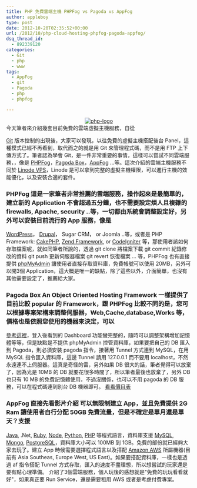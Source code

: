 ```yaml
---
title: PHP 免費雲端主機 PHPFog vs Pagoda vs AppFog
author: appleboy
type: post
date: 2012-10-20T02:35:52+00:00
url: /2012/10/php-cloud-hosting-phpfog-pagoda-appfog/
dsq_thread_id:
  - 892339120
categories:
  - Git
  - php
  - www
tags:
  - AppFog
  - git
  - Pagoda
  - php
  - phpfog

---
```

<div style="margin: 0 auto;text-align:center">
  <a href="https://www.flickr.com/photos/appleboy/6034284842/" title="php-logo by appleboy46, on Flickr"><img src="https://i2.wp.com/farm7.static.flickr.com/6186/6034284842_351ff33711_m.jpg?resize=240%2C127&#038;ssl=1" alt="php-logo" data-recalc-dims="1" /></a>
</div> 今天筆者來介紹幾套目前免費的雲端虛擬主機服務，自從 

<a href="http://git-scm.com/" target="_blank">Git</a> 版本控制的出現後，大家可以發現，以往免費的虛擬主機搭配後台 Panel，這種模式已經不再看到，取代而之的就是用 Git 來管理程式碼，而不是用 FTP 上下傳方式了。筆者認為學會 Git，是一件非常重要的事情，這樣可以嘗試不同雲端服務，，像是 <a href="https://phpfog.com/" target="_blank">PHPFog</a>，<a href="https://pagodabox.com/" target="_blank">Pagoda Box</a>，<a href="http://www.appfog.com/" target="_blank">AppFog</a> ...等。這次介紹的雲端主機服務不同於 <a href="http://www.linode.com/" target="_blank">Linode VPS</a>，Linode 是可以拿到完整的虛擬主機權限，可以進行主機的效能優化，以及安裝合適的套件。 <!--more-->

### PHPFog 這是一家筆者非常推薦的雲端服務，操作起來是最簡單的，建立新的 Application 不會超過五分鐘，也不需要設定煩人且複雜的 firewalls, Apache, security ..等，一切都由系統會調整設定好，另外可以安裝目前流行的 App 服務，像是 

<a href="http://wordpress.org/" target="_blank">WordPress</a>， <a href="http://drupal.org/" target="_blank">Drupal</a>， Sugar CRM， or Joomla ..等，或者是 PHP Framework: <a href="http://cakephp.org/" target="_blank">CakePHP</a>, <a href="http://framework.zend.com/" target="_blank">Zend Framework</a>, or <a href="http://www.codeigniter.org.tw" target="_blank">CodeIgniter</a> 等，那使用者該如何存取檔案呢，就如同筆者所說的，透過 git clone 將檔案下載 git commit 紀錄修改的資料 git push 更新伺服器檔案 git revert 恢復檔案 ... 等，PHPFog 也有直接提供 <a href="http://www.phpmyadmin.net/home_page/index.php" target="_blank">phpMyAdmin</a> 讓使用者直接存取資料庫，免費帳號可以使用 20MB，另外可以開3個 Application，這大概是唯一的缺點，除了這些以外，介面簡單，也沒有其他需要設定了，推薦給大家。 

### Pagoda Box An Object Oriented Hosting Framework 一樣提供了目前比較 popular 的 Framework，跟 PHPFog 比較不同的是，您可以根據專案架構來調整伺服器，Web,Cache,database,Works 等，價格也是依照您使用的機器來決定，可以

<a href="https://pagodabox.com/cloud-hosting-price#/web=24.c.200" target="_blank">參考這裡</a>，登入後看到的 Dashboard 功能蠻完整的，隨時可以調整架構增加記憶體等等，但是缺點是不提供 phpMyAdmin 控管資料庫，如果要把自己的 DB 匯入到 Pagoda，則必須安裝 pagoda 指令，接著用 Tunnel 方式連到 MySQL，在用 MySQL 指令匯入資料庫，這邊 Tunnel 請用 127.0.0.1 而不要用 localhost，不然永遠連不上伺服器。這真是奇怪的雷，另外如果 DB 很大的話，筆者覺得可以放棄了，因為光是 10MB 的 DB 就要花很多時間了，所以筆者最後也放棄了，另外 DB 也只有 10 MB 的免費記憶體使用，不過沒關係，也可以不用 pagoda 的 DB 服務，可以在程式碼連到別台 DB 機器即可。 <a href="https://pagodabox.com/cloud-hosting-price#/web=1.c.200" target="_blank">看看價目表</a> 

### AppFog 直接先看影片介紹 可以無限制建立 App，並且免費提供 2G Ram 讓使用者自行分配 50GB 免費流量，但是不確定是單月還是單天？支援 

<a href="http://www.java.com/zh_TW/" target="_blank">Java</a>, .Net, <a href="http://www.ruby-lang.org/en/" target="_blank">Ruby</a>, <a href="http://nodejs.org/" target="_blank">Node</a>, <a href="http://www.python.org/" target="_blank">Python</a>, <a href="http://www.php.net" target="_blank">PHP</a> 等程式語言，資料庫支援 <a href="http://www.mysql.com/" target="_blank">MySQL</a>, <a href="http://www.mongodb.org/" target="_blank">Mongo</a>, <a href="http://www.postgresql.org/" target="_blank">PostgreSQL</a>，資料庫大小可以 100MB 到 1GB。免費的部份就已經夠大家去玩了。建立 App 時候需要選擇程式語言以及搭配 <a href="http://aws.amazon.com/" target="_blank">Amazon AWS</a> 所屬機器(目前有 Asia Southeas, Europe West, US East)。如果要搭配資料庫，一樣也是透過 af 指令搭配 Tunnel 方式存取，匯入的速度不盡理想，所以想嘗試的玩家還是要有點心理準備。 介紹了3個雲端服務，個人玩後的感想就是"免費的玩玩看看就好"，如果真正要 Run Service，還是需要租用 AWS 或者是考慮付費專案。